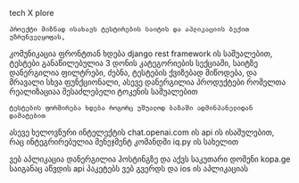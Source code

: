 tech X plore

    პროექტი მიზნად ისახავს ტესტირების საიტის და აპლიკაციის ბექით უზრუნველყოფას, 
კომუნიკაცია ფრონტთან ხდება django rest framework ის საშუალებით, ტესტები განაწილებულია 3 დონის კატეგორიების სექციაში, 
საიტზე დანერგილია ფილტრები, ძებნა, ტესტების ქვიზებად მიწოდება, და მრავალი სხვა ფუნქციონალი, 
ასევე დანერგილია პროდუქტები რომელთა რეალიზაციაა შესაძლებელი ტოკენის საშუალებით

    ტესტების ფორმირება ხდება როგორც უშუალოდ ბაზაში ადმინპანელიდან დამატებით
ასევე ხელოვნური ინტელექტის chat.openai.com ის api ის ისაშულებით, რაც ინტეგრირებულია მენეჯმენტ კომანდში iq.py  ის სახელით

ვებ აპლიკაცია დანერგილია ჰოსტინგზე და აქვს საკუთარი დომენი kopa.ge საიგანაც აწვდის api პაკეტებს ვებ გვერდს და ios ის აპლიკაციას

